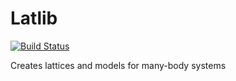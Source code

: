# Latlib

[![Build Status](https://github.com/awietek/Latlib.jl/actions/workflows/CI.yml/badge.svg?branch=main)](https://github.com/awietek/Latlib.jl/actions/workflows/CI.yml?query=branch%3Amain)

Creates lattices and models for many-body systems